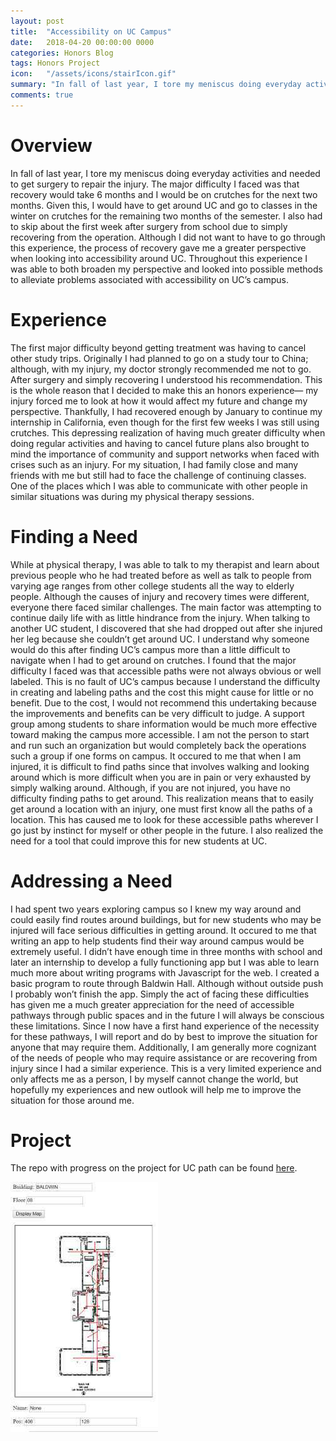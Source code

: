 ```yaml
---
layout: post
title:  "Accessibility on UC Campus"
date:   2018-04-20 00:00:00 0000
categories: Honors Blog
tags: Honors Project 
icon:   "/assets/icons/stairIcon.gif"
summary: "In fall of last year, I tore my meniscus doing everyday activities and needed to get surgery to repair the injury. This experience is me reflecting upon the experience and the effect it has had on me."
comments: true
---
```


# Overview

In fall of last year, I tore my meniscus doing everyday activities and needed to get surgery to repair the injury. The major difficulty I faced was that recovery would take 6 months and I would be on crutches for the next two months. Given this, I would have to get around UC and go to classes in the winter on crutches for the remaining two months of the semester. I also had to skip about the first week after surgery from school due to simply recovering from the operation. Although I did not want to have to go through this experience, the process of recovery gave me a greater perspective when looking into accessibility around UC. Throughout this experience I was able to both broaden my perspective and looked into possible methods to alleviate problems associated with accessibility on UC’s campus.

# Experience

The first major difficulty beyond getting treatment was having to cancel other study trips. Originally I had planned to go on a study tour to China; although, with my injury, my doctor strongly recommended me not to go. After surgery and simply recovering I understood his recommendation. This is the whole reason that I decided to make this an honors experience— my injury forced me to look at how it would affect my future and change my perspective. Thankfully, I had recovered enough by January to continue my internship in California, even though for the first few weeks I was still using crutches. This depressing realization of having much greater difficulty when doing regular activities and having to cancel future plans also brought to mind the importance of community and support networks when faced with crises such as an injury. For my situation, I had family close and many friends with me but still had to face the challenge of continuing classes. One of the places which I was able to communicate with other people in similar situations was during my physical therapy sessions.

# Finding a Need

While at physical therapy, I was able to talk to my therapist and learn about previous people who he had treated before as well as talk to people from varying age ranges from other college students all the way to elderly people. Although the causes of injury and recovery times were different, everyone there faced similar challenges. The main factor was attempting to continue daily life with as little hindrance from the injury. When talking to another UC student, I discovered that she had dropped out after she injured her leg because she couldn’t get around UC. I understand why someone would do this after finding UC’s campus more than a little difficult to navigate when I had to get around on crutches. I found that the major difficulty I faced was that accessible paths were not always obvious or well labeled. This is no fault of UC’s campus because I understand the difficulty in creating and labeling paths and the cost this might cause for little or no benefit. Due to the cost, I would not recommend this undertaking because the improvements and benefits can be very difficult to judge. A support group among students to share information would be much more effective toward making the campus more accessible. I am not the person to start and run such an organization but would completely back the operations such a group if one forms on campus. It occured to me that when I am injured, it is difficult to find paths since that involves walking and looking around which is more difficult when you are in pain or very exhausted by simply walking around. Although, if you are not injured, you have no difficulty finding paths to get around. This realization means that to easily get around a location with an injury, one must first know all the paths of a location. This has caused me to look for these accessible paths wherever I go just by instinct for myself or other people in the future. I also realized the need for a tool that could improve this for new students at UC.

# Addressing a Need

I had spent two years exploring campus so I knew my way around and could easily find routes around buildings, but for new students who may be injured will face serious difficulties in getting around. It occured to me that writing an app to help students find their way around campus would be extremely useful. I didn’t have enough time in three months with school and later an internship to develop a fully functioning app but I was able to learn much more about writing programs with Javascript for the web. I created a basic program to route through Baldwin Hall. Although without outside push I probably won’t finish the app. Simply the act of facing these difficulties has given me a much greater appreciation for the need of accessible pathways through public spaces and in the future I will always be conscious these limitations. Since I now have a first hand experience of the necessity for these pathways, I will report and do by best to improve the situation for anyone that may require them. Additionally, I am generally more cognizant of the needs of people who may require assistance or are recovering from injury since I had a similar experience. This is a very limited experience and only affects me as a person, I by myself cannot change the world, but hopefully my experiences and new outlook will help me to improve the situation for those around me.

# Project

The repo with progress on the project for UC path can be found [here](https://github.com/nicholas-maltbie/UC-Path-Program).

![Knee Program Prototype](/assets/projects/knee-project/knee.jpg)

